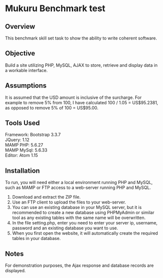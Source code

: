 # Mukuru Benchmark test

<h2>Overview</h2>

This benchmark skill set task to show the ability to write coherent software.

<h2>Objective</h2>
Build a site utilizing PHP, MySQL, AJAX to store, retrieve and display data in a workable interface.

<h2>Assumptions</h2>
It is assumed that the USD amount is inclusive of the surcharge. For example to remove 5% from 100, I have calculated 100 / 1.05 = US$95.2381, as opposed to remove 5% of 100 = US$95.00.

<h2>Tools Used</h2>
Framework: Bootstrap 3.3.7</br>
JQuery: 1.12</br>
MAMP PHP: 5.6.27</br>
MAMP MySql: 5.6.33</br>
Editor: Atom 1.15

<h2>Installation</h2>
To run, you will need either a local environment running PHP and MySQL, such as MAMP or FTP access to a web-server running PHP and MySQL.

1. Download and extract the ZIP file.
2. Use an FTP client to upload the files to your web-server.
3. You can use an existing database in your MySQL server, but it is recommended to create a new database using PHPMyAdmin or similar tool as any existing tables with the same name will be overwritten.
4. In the file setting.php, enter you need to enter your server ip, username, password and an existing database you want to use.
5. When you first open the website, it will automatically create the required tables in your database.

<h2>Notes</h2>
For demonstration purposes, the Ajax response and database records are displayed.
